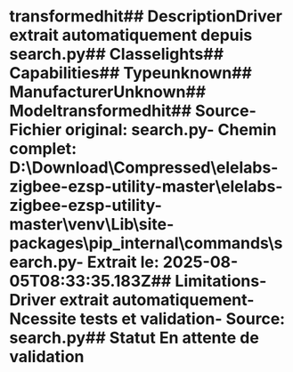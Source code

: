 # transformedhit##  DescriptionDriver extrait automatiquement depuis search.py##  Classelights##  Capabilities##  Typeunknown##  ManufacturerUnknown##  Modeltransformedhit##  Source- **Fichier original**: search.py- **Chemin complet**: D:\Download\Compressed\elelabs-zigbee-ezsp-utility-master\elelabs-zigbee-ezsp-utility-master\venv\Lib\site-packages\pip\_internal\commands\search.py- **Extrait le**: 2025-08-05T08:33:35.183Z##  Limitations- Driver extrait automatiquement- Ncessite tests et validation- Source: search.py##  Statut En attente de validation